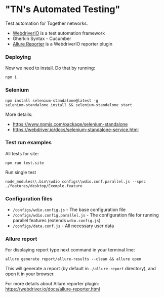 # "TN's Automated Testing"

Test automation for Together networks.

* [WebdriverIO](https://webdriver.io) is a test automation framework
* Gherkin Syntax - Cucumber
* [Allure Reporter](https://docs.qameta.io/allure/) is a WebdriverIO reporter plugin

### Deploying 

Now we need to install. Do that by running:

```
npm i
```

### Selenium

```
npm install selenium-standalone@latest -g
selenium-standalone install && selenium-standalone start
```

More details:
* https://www.npmjs.com/package/selenium-standalone
* https://webdriver.io/docs/selenium-standalone-service.html

### Test run examples

All tests for site:

```
npm run test.site
``` 

Run single test
```
node_modules\\.bin\\wdio configs\\wdio.conf.parallel.js --spec ./features/desktop/Exemple.feature
```

### Configuration files

* `/configs/wdio.config.js` - The base configuration file
* `/configs/wdio.config.parallel.js` - The configuration file for running parallel features (extends `wdio.config.js`)
* `/configs/data.conf.js` - All necessary user data

### Allure report

For displaying report type next command in your terminal line:

```
allure generate report/allure-results --clean && allure open
```

This will generate a report (by default in `./allure-report` directory), and open it in your browser.

For more details about Allure reporter plugin: https://webdriver.io/docs/allure-reporter.html
